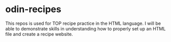 # odin-recipes
This repos is used for TOP recipe practice in the HTML language. I will be able to demonstrate skills in understanding how to properly set up an HTML file and create a recipe website. 
